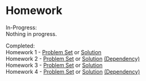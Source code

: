 # Homework

In-Progress:  
Nothing in progress.

Completed:  
Homework 1 - [Problem Set](hw01/hw01.pdf) or [Solution](hw01/hw01.ipynb)  
Homework 2 - [Problem Set](hw02/hw02.pdf) or [Solution](hw02/hw02.ipynb) [(Dependency)](hw02/PRIME_LIB.jl)  
Homework 3 - [Problem Set](hw03/hw03.pdf) or [Solution](hw03/hw03.ipynb)  
Homework 4 - [Problem Set](hw03/hw04.pdf) or [Solution](hw04/hw04.ipynb) [(Dependency)](hw04/stats.jl)
